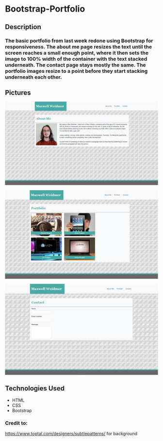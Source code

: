 # Bootstrap-Portfolio

## Description
### The basic portfolio from last week redone using Bootstrap for responsiveness.  The about me page resizes the text until the screen reaches a small enough point, where it then sets the image to 100% width of the container with the text stacked underneath.  The contact page stays mostly the same.  The portfolio images resize to a point before they start stacking underneath each other.

## Pictures

![About Me](https://github.com/mxweidmer/Bootstrap-Portfolio/blob/master/about-me.JPG)

![Portfolio](https://github.com/mxweidmer/Bootstrap-Portfolio/blob/master/portfolio.JPG)

![Contact](https://github.com/mxweidmer/Bootstrap-Portfolio/blob/master/contact.JPG)

## Technologies Used
* HTML
* CSS
* Bootstrap

### Credit to:
https://www.toptal.com/designers/subtlepatterns/ for background